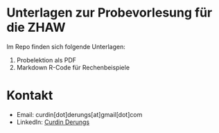 # Unterlagen zur Probevorlesung für die ZHAW

Im Repo finden sich folgende Unterlagen:
1. Probelektion als PDF
2. Markdown R-Code für Rechenbeispiele

# Kontakt
* Email: curdin[dot]derungs[at]gmail[dot]com
* LinkedIn: [Curdin Derungs](https://www.linkedin.com/in/cderungs/)

